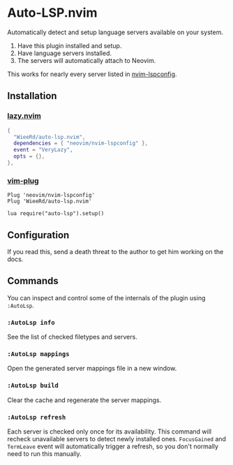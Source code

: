 # Auto-LSP.nvim

Automatically detect and setup language servers available on your system.

1. Have this plugin installed and setup.
2. Have language servers installed.
3. The servers will automatically attach to Neovim.

This works for nearly every server listed in [nvim-lspconfig].

[nvim-lspconfig]: https://github.com/neovim/nvim-lspconfig

## Installation

### [lazy.nvim]

```lua
{
  "WieeRd/auto-lsp.nvim",
  dependencies = { "neovim/nvim-lspconfig" },
  event = "VeryLazy",
  opts = {},
},
```

[lazy.nvim]: https://github.com/folke/lazy.nvim

### [vim-plug]

```vim
Plug 'neovim/nvim-lspconfig'
Plug 'WieeRd/auto-lsp.nvim'
```

```vim
lua require("auto-lsp").setup()
```

[vim-plug]: https://github.com/junegunn/vim-plug

## Configuration

If you read this, send a death threat to the author to get him working on the docs.

## Commands

You can inspect and control some of the internals of the plugin using `:AutoLsp`.

### `:AutoLsp info`

See the list of checked filetypes and servers.

### `:AutoLsp mappings`

Open the generated server mappings file in a new window.

### `:AutoLsp build`

Clear the cache and regenerate the server mappings.

### `:AutoLsp refresh`

Each server is checked only once for its availability.
This command will recheck unavailable servers to detect newly installed ones.
`FocusGained` and `TermLeave` event will automatically trigger a refresh,
so you don't normally need to run this manually.
